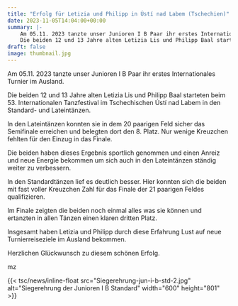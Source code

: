 ```yaml
---
title: "Erfolg für Letizia und Philipp in Ústí nad Labem (Tschechien)"
date: 2023-11-05T14:04:00+00:00
summary: |-
    Am 05.11. 2023 tanzte unser Junioren I B Paar ihr erstes Internationales Turnier im Ausland.
    Die beiden 12 und 13 Jahre alten Letizia Lis und Philipp Baal starteten beim 53. Internationalen Tanzfestival im Tschechischen Ústí nad Labem in den Standard- und Lateintänzen.
draft: false
image: thumbnail.jpg
---
```


Am 05.11. 2023 tanzte unser Junioren I B Paar ihr erstes Internationales Turnier im Ausland.

Die beiden 12 und 13 Jahre alten Letizia Lis und Philipp Baal starteten beim 53. Internationalen Tanzfestival im Tschechischen Ústí nad Labem in den Standard- und Lateintänzen.

In den Lateintänzen konnten sie in dem 20 paarigen Feld sicher das Semifinale erreichen und belegten dort den 8. Platz.
Nur wenige Kreuzchen fehlten für den Einzug in das Finale.

Die beiden haben dieses Ergebnis sportlich genommen und einen Anreiz und neue Energie bekommen um sich auch in den Lateintänzen ständig weiter zu verbessern.

In den Standardtänzen lief es deutlich besser.
Hier konnten sich die beiden mit fast voller Kreuzchen Zahl für das Finale der 21 paarigen Feldes qualifizieren.

Im Finale zeigten die beiden noch einmal alles was sie können und ertanzten in allen Tänzen einen klaren dritten Platz.

Insgesamt haben Letizia und Philipp durch diese Erfahrung Lust auf neue Turnierreiseziele im Ausland bekommen.

Herzlichen Glückwunsch zu diesem schönen Erfolg.

mz

{{< tsc/news/inline-float src="Siegerehrung-jun-i-b-std-2.jpg" alt="Siegerehrung der Junioren I B Standard" width="600" height="801" >}}
